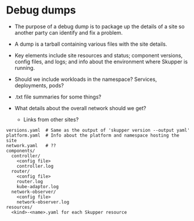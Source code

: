 # Debug dumps

- The purpose of a debug dump is to package up the details of a site
  so another party can identify and fix a problem.
- A dump is a tarball containing various files with the site details.
- Key elements include site resources and status; component versions,
  config files, and logs; and info about the environment where Skupper
  is running.

- Should we include workloads in the namespace?  Services, deployments, pods?
- .txt file summaries for some things?
- What details about the overall network should we get?
  - Links from other sites?

~~~
versions.yaml  # Same as the output of 'skupper version --output yaml'
platform.yaml  # Info about the platform and namespace hosting the site
network.yaml   # ??
components/
  controller/
    <config file>
    controller.log
  router/
    <config file>
    router.log
    kube-adaptor.log
  network-observer/
    <config file>
    network-observer.log
resources/
  <kind>-<name>.yaml for each Skupper resource
~~~
